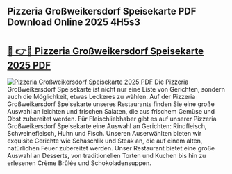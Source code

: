 ## Pizzeria Großweikersdorf Speisekarte PDF Download Online 2025 4H5s3

# <h2><a href="http://gc8g7u.nevu.top/?p=Pizzeria+Gro%c3%9fweikersdorf+Speisekarte">🔗 👉🔴 Pizzeria Großweikersdorf Speisekarte 2025 PDF</a></h2>

[![Pizzeria Großweikersdorf Speisekarte 2025 PDF](https://i.imgur.com/dBaPXMq.png)](http://gc8g7u.nevu.top/?p=Pizzeria+Gro%c3%9fweikersdorf+Speisekarte)
Die Pizzeria Großweikersdorf Speisekarte ist nicht nur eine Liste von Gerichten, sondern auch die Möglichkeit, etwas Leckeres zu wählen. Auf der Pizzeria Großweikersdorf Speisekarte unseres Restaurants finden Sie eine große Auswahl an leichten und frischen Salaten, die aus frischem Gemüse und Obst zubereitet werden. Für Fleischliebhaber gibt es auf unserer Pizzeria Großweikersdorf Speisekarte eine Auswahl an Gerichten: Rindfleisch, Schweinefleisch, Huhn und Fisch. Unseren Auserwählten bieten wir exquisite Gerichte wie Schaschlik und Steak an, die auf einem alten, natürlichen Feuer zubereitet werden. Unser Restaurant bietet eine große Auswahl an Desserts, von traditionellen Torten und Kuchen bis hin zu erlesenen Crème Brûlée und Schokoladensuppen.
